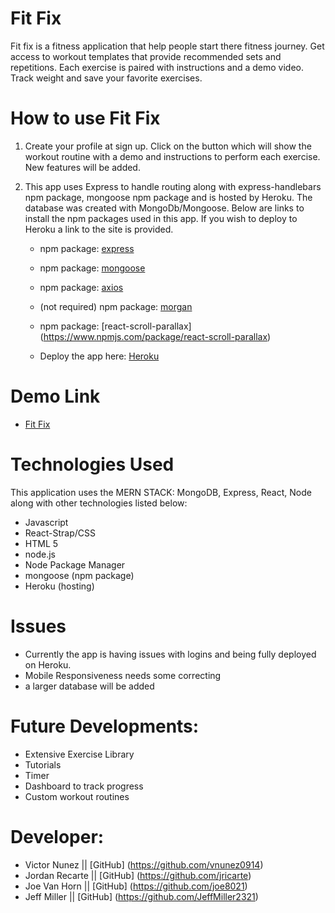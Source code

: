 
# Fit Fix

Fit fix is a fitness application that help people start there fitness journey. Get access to workout templates that provide recommended sets and repetitions. Each exercise is paired with instructions and a demo video. Track weight and save your favorite exercises.



# How to use Fit Fix

1. Create your profile at sign up. Click on the button which will show the workout routine with a demo and instructions to perform each exercise. New features will be added. 

2. This app uses Express to handle routing along with express-handlebars npm package, mongoose npm package and is hosted by Heroku. The database was created with MongoDb/Mongoose. Below are links to install the npm packages used in this app. If you wish to deploy to Heroku a link to the site is provided.

   * npm package: [express](https://www.npmjs.com/package/express)

   * npm package: [mongoose](https://www.npmjs.com/package/mongoose)

   * npm package: [axios](https://www.npmjs.com/package/axios)

   * (not required) npm package: [morgan](https://www.npmjs.com/package/morgan)

   * npm package: [react-scroll-parallax] (https://www.npmjs.com/package/react-scroll-parallax)


   * Deploy the app here: [Heroku](https://www.heroku.com/)

   
  # Demo Link 

  * [Fit Fix](https://shrouded-falls-90324.herokuapp.com/)

    
 # Technologies Used
 
This application uses the MERN STACK: MongoDB, Express, React, Node along with other technologies listed below:

* Javascript
* React-Strap/CSS
* HTML 5
* node.js
* Node Package Manager
* mongoose (npm package)
* Heroku (hosting)

# Issues

* Currently the app is having issues with logins and being fully deployed on Heroku.
* Mobile Responsiveness needs some correcting
* a larger database will be added



# Future Developments:
* Extensive Exercise Library
* Tutorials
* Timer
* Dashboard to track progress
* Custom workout routines


# Developer:
* Victor Nunez  ||  [GitHub] (https://github.com/vnunez0914)
* Jordan Recarte || [GitHub] (https://github.com/jricarte)
* Joe Van Horn  || [GitHub] (https://github.com/joe8021)
* Jeff Miller || [GitHub] (https://github.com/JeffMiller2321)
